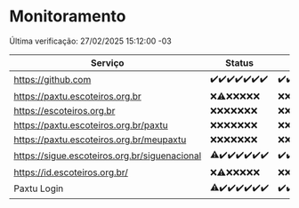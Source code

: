 # Monitoramento

Última verificação: 27/02/2025 15:12:00 -03

|Serviço|Status|Últimas 24h|
|---|---|---|
|https://github.com|<span title="2025-02-20: OK=22">✔️</span><span title="2025-02-21: OK=23">✔️</span><span title="2025-02-22: OK=23">✔️</span><span title="2025-02-23: OK=23">✔️</span><span title="2025-02-24: OK=23">✔️</span><span title="2025-02-25: OK=23">✔️</span><span title="2025-02-26: OK=17">✔️</span>|<span title="26/02/2025 15:12:00 -03 : 200">✔️</span><span title="26/02/2025 16:06:00 -03 : 200">✔️</span><span title="26/02/2025 17:09:00 -03 : 200">✔️</span><span title="26/02/2025 18:08:00 -03 : 200">✔️</span><span title="26/02/2025 19:07:00 -03 : 200">✔️</span><span title="26/02/2025 20:08:00 -03 : 200">✔️</span><span title="26/02/2025 21:41:00 -03 : 200">✔️</span><span title="26/02/2025 23:13:00 -03 : 200">✔️</span><span title="27/02/2025 00:17:00 -03 : 200">✔️</span><span title="27/02/2025 01:10:00 -03 : 200">✔️</span><span title="27/02/2025 02:09:00 -03 : 200">✔️</span><span title="27/02/2025 03:12:00 -03 : 200">✔️</span><span title="27/02/2025 04:09:00 -03 : 200">✔️</span><span title="27/02/2025 05:11:00 -03 : 200">✔️</span><span title="27/02/2025 06:09:00 -03 : 200">✔️</span><span title="27/02/2025 07:09:00 -03 : 200">✔️</span><span title="27/02/2025 08:07:00 -03 : 200">✔️</span><span title="27/02/2025 09:16:00 -03 : 200">✔️</span><span title="27/02/2025 10:17:00 -03 : 200">✔️</span><span title="27/02/2025 11:08:00 -03 : 200">✔️</span><span title="27/02/2025 12:09:00 -03 : 200">✔️</span><span title="27/02/2025 13:11:00 -03 : 200">✔️</span><span title="27/02/2025 14:08:00 -03 : 200">✔️</span><span title="27/02/2025 15:12:00 -03 : 200">✔️</span>|
|https://paxtu.escoteiros.org.br|<span title="2025-02-20: Falhas=22">❌</span><span title="2025-02-21: OK=1, Falhas=22">⚠️</span><span title="2025-02-22: Falhas=23">❌</span><span title="2025-02-23: Falhas=23">❌</span><span title="2025-02-24: Falhas=23">❌</span><span title="2025-02-25: Falhas=23">❌</span><span title="2025-02-26: Falhas=17">❌</span>|<span title="26/02/2025 15:12:00 -03 : 403">❌</span><span title="26/02/2025 16:06:00 -03 : 403">❌</span><span title="26/02/2025 17:09:00 -03 : 403">❌</span><span title="26/02/2025 18:08:00 -03 : 403">❌</span><span title="26/02/2025 19:07:00 -03 : 403">❌</span><span title="26/02/2025 20:08:00 -03 : 403">❌</span><span title="26/02/2025 21:41:00 -03 : 403">❌</span><span title="26/02/2025 23:13:00 -03 : 403">❌</span><span title="27/02/2025 00:17:00 -03 : 403">❌</span><span title="27/02/2025 01:10:00 -03 : 403">❌</span><span title="27/02/2025 02:09:00 -03 : 403">❌</span><span title="27/02/2025 03:12:00 -03 : 403">❌</span><span title="27/02/2025 04:09:00 -03 : 403">❌</span><span title="27/02/2025 05:11:00 -03 : 403">❌</span><span title="27/02/2025 06:09:00 -03 : 403">❌</span><span title="27/02/2025 07:09:00 -03 : 403">❌</span><span title="27/02/2025 08:07:00 -03 : 403">❌</span><span title="27/02/2025 09:16:00 -03 : 403">❌</span><span title="27/02/2025 10:17:00 -03 : 403">❌</span><span title="27/02/2025 11:08:00 -03 : 403">❌</span><span title="27/02/2025 12:09:00 -03 : 403">❌</span><span title="27/02/2025 13:11:00 -03 : 403">❌</span><span title="27/02/2025 14:08:00 -03 : 403">❌</span><span title="27/02/2025 15:12:00 -03 : 403">❌</span>|
|https://escoteiros.org.br|<span title="2025-02-20: Falhas=22">❌</span><span title="2025-02-21: Falhas=23">❌</span><span title="2025-02-22: Falhas=23">❌</span><span title="2025-02-23: Falhas=23">❌</span><span title="2025-02-24: Falhas=23">❌</span><span title="2025-02-25: Falhas=23">❌</span><span title="2025-02-26: Falhas=17">❌</span>|<span title="26/02/2025 15:12:00 -03 : 403">❌</span><span title="26/02/2025 16:06:00 -03 : 403">❌</span><span title="26/02/2025 17:09:00 -03 : 403">❌</span><span title="26/02/2025 18:08:00 -03 : 403">❌</span><span title="26/02/2025 19:07:00 -03 : 403">❌</span><span title="26/02/2025 20:08:00 -03 : 403">❌</span><span title="26/02/2025 21:41:00 -03 : 403">❌</span><span title="26/02/2025 23:13:00 -03 : 403">❌</span><span title="27/02/2025 00:17:00 -03 : 403">❌</span><span title="27/02/2025 01:10:00 -03 : 403">❌</span><span title="27/02/2025 02:09:00 -03 : 403">❌</span><span title="27/02/2025 03:12:00 -03 : 403">❌</span><span title="27/02/2025 04:09:00 -03 : 403">❌</span><span title="27/02/2025 05:11:00 -03 : 403">❌</span><span title="27/02/2025 06:09:00 -03 : 403">❌</span><span title="27/02/2025 07:09:00 -03 : 403">❌</span><span title="27/02/2025 08:07:00 -03 : 403">❌</span><span title="27/02/2025 09:16:00 -03 : 403">❌</span><span title="27/02/2025 10:17:00 -03 : 403">❌</span><span title="27/02/2025 11:08:00 -03 : 403">❌</span><span title="27/02/2025 12:09:00 -03 : 403">❌</span><span title="27/02/2025 13:11:00 -03 : 403">❌</span><span title="27/02/2025 14:08:00 -03 : 403">❌</span><span title="27/02/2025 15:12:00 -03 : 403">❌</span>|
|https://paxtu.escoteiros.org.br/paxtu|<span title="2025-02-20: Falhas=22">❌</span><span title="2025-02-21: Falhas=23">❌</span><span title="2025-02-22: Falhas=23">❌</span><span title="2025-02-23: Falhas=23">❌</span><span title="2025-02-24: Falhas=23">❌</span><span title="2025-02-25: Falhas=23">❌</span><span title="2025-02-26: Falhas=17">❌</span>|<span title="26/02/2025 15:12:00 -03 : 403">❌</span><span title="26/02/2025 16:06:00 -03 : 403">❌</span><span title="26/02/2025 17:09:00 -03 : 403">❌</span><span title="26/02/2025 18:08:00 -03 : 403">❌</span><span title="26/02/2025 19:07:00 -03 : 403">❌</span><span title="26/02/2025 20:08:00 -03 : 403">❌</span><span title="26/02/2025 21:41:00 -03 : 403">❌</span><span title="26/02/2025 23:13:00 -03 : 403">❌</span><span title="27/02/2025 00:17:00 -03 : 403">❌</span><span title="27/02/2025 01:10:00 -03 : 403">❌</span><span title="27/02/2025 02:09:00 -03 : 403">❌</span><span title="27/02/2025 03:12:00 -03 : 403">❌</span><span title="27/02/2025 04:09:00 -03 : 403">❌</span><span title="27/02/2025 05:11:00 -03 : 403">❌</span><span title="27/02/2025 06:09:00 -03 : 403">❌</span><span title="27/02/2025 07:09:00 -03 : 403">❌</span><span title="27/02/2025 08:07:00 -03 : 403">❌</span><span title="27/02/2025 09:16:00 -03 : 403">❌</span><span title="27/02/2025 10:17:00 -03 : 403">❌</span><span title="27/02/2025 11:08:00 -03 : 403">❌</span><span title="27/02/2025 12:09:00 -03 : 403">❌</span><span title="27/02/2025 13:11:00 -03 : 403">❌</span><span title="27/02/2025 14:08:00 -03 : 403">❌</span><span title="27/02/2025 15:12:00 -03 : 403">❌</span>|
|https://paxtu.escoteiros.org.br/meupaxtu|<span title="2025-02-20: Falhas=22">❌</span><span title="2025-02-21: Falhas=23">❌</span><span title="2025-02-22: Falhas=23">❌</span><span title="2025-02-23: Falhas=23">❌</span><span title="2025-02-24: Falhas=23">❌</span><span title="2025-02-25: Falhas=23">❌</span><span title="2025-02-26: Falhas=17">❌</span>|<span title="26/02/2025 15:12:00 -03 : 403">❌</span><span title="26/02/2025 16:06:00 -03 : 403">❌</span><span title="26/02/2025 17:09:00 -03 : 403">❌</span><span title="26/02/2025 18:08:00 -03 : 403">❌</span><span title="26/02/2025 19:07:00 -03 : 403">❌</span><span title="26/02/2025 20:08:00 -03 : 403">❌</span><span title="26/02/2025 21:41:00 -03 : 403">❌</span><span title="26/02/2025 23:13:00 -03 : 403">❌</span><span title="27/02/2025 00:17:00 -03 : 403">❌</span><span title="27/02/2025 01:10:00 -03 : 403">❌</span><span title="27/02/2025 02:09:00 -03 : 403">❌</span><span title="27/02/2025 03:12:00 -03 : 403">❌</span><span title="27/02/2025 04:09:00 -03 : 403">❌</span><span title="27/02/2025 05:11:00 -03 : 403">❌</span><span title="27/02/2025 06:09:00 -03 : 403">❌</span><span title="27/02/2025 07:09:00 -03 : 403">❌</span><span title="27/02/2025 08:07:00 -03 : 403">❌</span><span title="27/02/2025 09:16:00 -03 : 403">❌</span><span title="27/02/2025 10:17:00 -03 : 403">❌</span><span title="27/02/2025 11:08:00 -03 : 403">❌</span><span title="27/02/2025 12:09:00 -03 : 403">❌</span><span title="27/02/2025 13:11:00 -03 : 403">❌</span><span title="27/02/2025 14:08:00 -03 : 403">❌</span><span title="27/02/2025 15:12:00 -03 : 403">❌</span>|
|https://sigue.escoteiros.org.br/siguenacional|<span title="2025-02-20: OK=21, Falhas=1">⚠️</span><span title="2025-02-21: OK=23">✔️</span><span title="2025-02-22: OK=23">✔️</span><span title="2025-02-23: OK=23">✔️</span><span title="2025-02-24: OK=23">✔️</span><span title="2025-02-25: OK=23">✔️</span><span title="2025-02-26: OK=17">✔️</span>|<span title="26/02/2025 15:12:00 -03 : 200">✔️</span><span title="26/02/2025 16:06:00 -03 : 200">✔️</span><span title="26/02/2025 17:09:00 -03 : 200">✔️</span><span title="26/02/2025 18:08:00 -03 : 200">✔️</span><span title="26/02/2025 19:07:00 -03 : 200">✔️</span><span title="26/02/2025 20:08:00 -03 : 200">✔️</span><span title="26/02/2025 21:41:00 -03 : 200">✔️</span><span title="26/02/2025 23:13:00 -03 : 200">✔️</span><span title="27/02/2025 00:17:00 -03 : 200">✔️</span><span title="27/02/2025 01:10:00 -03 : 200">✔️</span><span title="27/02/2025 02:09:00 -03 : 200">✔️</span><span title="27/02/2025 03:12:00 -03 : 200">✔️</span><span title="27/02/2025 04:09:00 -03 : 200">✔️</span><span title="27/02/2025 05:11:00 -03 : 200">✔️</span><span title="27/02/2025 06:09:00 -03 : 200">✔️</span><span title="27/02/2025 07:09:00 -03 : 200">✔️</span><span title="27/02/2025 08:07:00 -03 : 200">✔️</span><span title="27/02/2025 09:16:00 -03 : 200">✔️</span><span title="27/02/2025 10:17:00 -03 : 200">✔️</span><span title="27/02/2025 11:08:00 -03 : 200">✔️</span><span title="27/02/2025 12:09:00 -03 : 200">✔️</span><span title="27/02/2025 13:11:00 -03 : 200">✔️</span><span title="27/02/2025 14:08:00 -03 : 200">✔️</span><span title="27/02/2025 15:12:00 -03 : 200">✔️</span>|
|https://id.escoteiros.org.br/|<span title="2025-02-20: Falhas=22">❌</span><span title="2025-02-21: OK=1, Falhas=22">⚠️</span><span title="2025-02-22: Falhas=23">❌</span><span title="2025-02-23: Falhas=23">❌</span><span title="2025-02-24: Falhas=23">❌</span><span title="2025-02-25: Falhas=23">❌</span><span title="2025-02-26: Falhas=17">❌</span>|<span title="26/02/2025 15:12:00 -03 : 403">❌</span><span title="26/02/2025 16:06:00 -03 : 403">❌</span><span title="26/02/2025 17:09:00 -03 : 403">❌</span><span title="26/02/2025 18:08:00 -03 : 403">❌</span><span title="26/02/2025 19:07:00 -03 : 403">❌</span><span title="26/02/2025 20:08:00 -03 : 403">❌</span><span title="26/02/2025 21:41:00 -03 : 403">❌</span><span title="26/02/2025 23:13:00 -03 : 403">❌</span><span title="27/02/2025 00:17:00 -03 : 403">❌</span><span title="27/02/2025 01:10:00 -03 : 403">❌</span><span title="27/02/2025 02:09:00 -03 : 403">❌</span><span title="27/02/2025 03:12:00 -03 : 403">❌</span><span title="27/02/2025 04:09:00 -03 : 403">❌</span><span title="27/02/2025 05:11:00 -03 : 403">❌</span><span title="27/02/2025 06:09:00 -03 : 403">❌</span><span title="27/02/2025 07:09:00 -03 : 403">❌</span><span title="27/02/2025 08:07:00 -03 : 403">❌</span><span title="27/02/2025 09:16:00 -03 : 403">❌</span><span title="27/02/2025 10:17:00 -03 : 403">❌</span><span title="27/02/2025 11:08:00 -03 : 403">❌</span><span title="27/02/2025 12:09:00 -03 : 403">❌</span><span title="27/02/2025 13:11:00 -03 : 403">❌</span><span title="27/02/2025 14:08:00 -03 : 403">❌</span><span title="27/02/2025 15:12:00 -03 : 403">❌</span>|
|Paxtu Login|<span title="2025-02-20: OK=21, Falhas=1">⚠️</span><span title="2025-02-21: OK=23">✔️</span><span title="2025-02-22: OK=23">✔️</span><span title="2025-02-23: OK=23">✔️</span><span title="2025-02-24: OK=23">✔️</span><span title="2025-02-25: OK=23">✔️</span><span title="2025-02-26: OK=17">✔️</span>|<span title="26/02/2025 15:12:00 -03 : 200">✔️</span><span title="26/02/2025 16:06:00 -03 : 200">✔️</span><span title="26/02/2025 17:09:00 -03 : 200">✔️</span><span title="26/02/2025 18:08:00 -03 : 200">✔️</span><span title="26/02/2025 19:07:00 -03 : 200">✔️</span><span title="26/02/2025 20:08:00 -03 : 200">✔️</span><span title="26/02/2025 21:41:00 -03 : 200">✔️</span><span title="26/02/2025 23:13:00 -03 : 200">✔️</span><span title="27/02/2025 00:17:00 -03 : 200">✔️</span><span title="27/02/2025 01:10:00 -03 : 200">✔️</span><span title="27/02/2025 02:09:00 -03 : 200">✔️</span><span title="27/02/2025 03:12:00 -03 : 200">✔️</span><span title="27/02/2025 04:09:00 -03 : 200">✔️</span><span title="27/02/2025 05:11:00 -03 : 200">✔️</span><span title="27/02/2025 06:09:00 -03 : 200">✔️</span><span title="27/02/2025 07:09:00 -03 : 200">✔️</span><span title="27/02/2025 08:07:00 -03 : 200">✔️</span><span title="27/02/2025 09:16:00 -03 : 200">✔️</span><span title="27/02/2025 10:17:00 -03 : 200">✔️</span><span title="27/02/2025 11:08:00 -03 : 200">✔️</span><span title="27/02/2025 12:09:00 -03 : 200">✔️</span><span title="27/02/2025 13:11:00 -03 : 200">✔️</span><span title="27/02/2025 14:08:00 -03 : 200">✔️</span><span title="27/02/2025 15:12:00 -03 : 200">✔️</span>|
